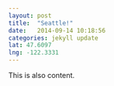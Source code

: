```yaml
---
layout: post
title:  "Seattle!"
date:   2014-09-14 10:18:56
categories: jekyll update
lat: 47.6097
lng: -122.3331
---
```

This is also content.
